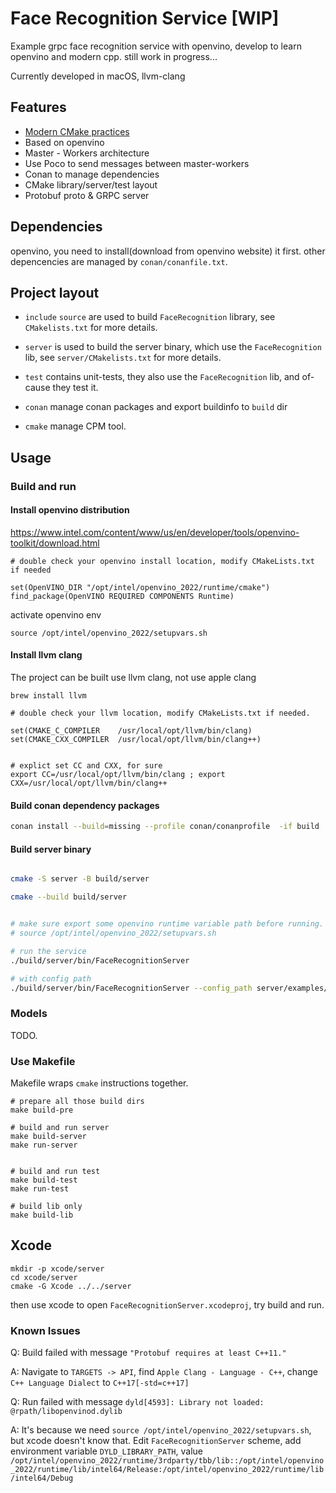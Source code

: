 # Face Recognition Service [WIP]

Example grpc face recognition service with openvino, develop to learn openvino and modern cpp. still work in progress...

Currently developed in macOS, llvm-clang


## Features

- [Modern CMake practices](https://pabloariasal.github.io/2018/02/19/its-time-to-do-cmake-right/)
- Based on openvino
- Master - Workers architecture
- Use Poco to send messages between master-workers
- Conan to manage dependencies
- CMake library/server/test layout
- Protobuf proto & GRPC server

## Dependencies

openvino, you need to install(download from openvino website) it first. other depencencies are managed by `conan/conanfile.txt`.

## Project layout


* `include` `source` are used to build `FaceRecognition` library, see `CMakelists.txt` for more details.

* `server` is used to build the server binary, which use the `FaceRecognition` lib, see `server/CMakelists.txt` for more details.

* `test` contains unit-tests, they also use the `FaceRecognition` lib, and of-cause they test it.

* `conan` manage conan packages and export buildinfo to `build` dir

* `cmake` manage CPM tool.


## Usage


### Build and run

#### Install openvino distribution

https://www.intel.com/content/www/us/en/developer/tools/openvino-toolkit/download.html

```
# double check your openvino install location, modify CMakeLists.txt if needed

set(OpenVINO_DIR "/opt/intel/openvino_2022/runtime/cmake")
find_package(OpenVINO REQUIRED COMPONENTS Runtime)
```

activate openvino env

```
source /opt/intel/openvino_2022/setupvars.sh
```


#### Install llvm clang

The project can be built use llvm clang, not use apple clang

```
brew install llvm

# double check your llvm location, modify CMakeLists.txt if needed.

set(CMAKE_C_COMPILER    /usr/local/opt/llvm/bin/clang)
set(CMAKE_CXX_COMPILER  /usr/local/opt/llvm/bin/clang++)


# explict set CC and CXX, for sure
export CC=/usr/local/opt/llvm/bin/clang ; export CXX=/usr/local/opt/llvm/bin/clang++

```

#### Build conan dependency packages

```bash
conan install --build=missing --profile conan/conanprofile  -if build ./conan
```

#### Build server binary


```bash

cmake -S server -B build/server

cmake --build build/server


# make sure export some openvino runtime variable path before running.
# source /opt/intel/openvino_2022/setupvars.sh

# run the service
./build/server/bin/FaceRecognitionServer

# with config path
./build/server/bin/FaceRecognitionServer --config_path server/examples/server.json
```


### Models

TODO.



### Use Makefile

Makefile wraps `cmake` instructions together.

```
# prepare all those build dirs
make build-pre

# build and run server
make build-server
make run-server


# build and run test
make build-test
make run-test

# build lib only
make build-lib
```


## Xcode

```
mkdir -p xcode/server
cd xcode/server
cmake -G Xcode ../../server
```

then use xcode to open `FaceRecognitionServer.xcodeproj`, try build and run.



### Known Issues

Q:
Build failed with message `"Protobuf requires at least C++11."`

A:
Navigate to `TARGETS -> API`, find `Apple Clang - Language - C++`, change `C++ Language Dialect` to `C++17[-std=c++17]`


Q:
Run failed with message `dyld[4593]: Library not loaded: @rpath/libopenvinod.dylib`

A:
It's because we need `source /opt/intel/openvino_2022/setupvars.sh`, but xcode doesn't know that.
Edit `FaceRecognitionServer` scheme, add environment variable `DYLD_LIBRARY_PATH`, value `/opt/intel/openvino_2022/runtime/3rdparty/tbb/lib::/opt/intel/openvino_2022/runtime/lib/intel64/Release:/opt/intel/openvino_2022/runtime/lib/intel64/Debug`
